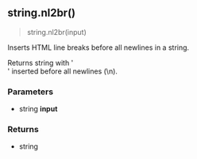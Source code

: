 
## string.nl2br()

> string.nl2br(input)

Inserts HTML line breaks before all newlines in a string.

Returns string with '<br />' inserted before all newlines (\n).


### Parameters

-   string **input**

### Returns

-   string
